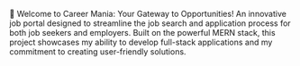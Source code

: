 🚀 Welcome to Career Mania: Your Gateway to Opportunities! An innovative job portal designed to streamline the job search and application process for both job seekers and employers. Built on the powerful MERN stack, this project showcases my ability to develop full-stack applications and my commitment to creating user-friendly solutions.